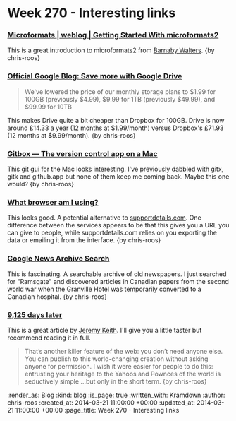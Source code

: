 Week 270 - Interesting links
============================

### [Microformats | weblog | Getting Started With microformats2](http://microformats.org/2014/03/05/getting-started-with-microformats2)

This is a great introduction to microformats2 from [Barnaby Walters](http://waterpigs.co.uk/). {by chris-roos}


### [Official Google Blog: Save more with Google Drive](http://googleblog.blogspot.co.uk/2014/03/save-more-with-google-drive.html)

> We've lowered the price of our monthly storage plans to $1.99 for 100GB (previously $4.99), $9.99 for 1TB (previously $49.99), and $99.99 for 10TB

This makes Drive quite a bit cheaper than Dropbox for 100GB. Drive is now around £14.33 a year (12 months at $1.99/month) versus Dropbox's £71.93 (12 months at $9.99/month). {by chris-roos}


### [Gitbox — The version control app on a Mac](http://www.gitboxapp.com/)

This git gui for the Mac looks interesting. I've previously dabbled with gitx, gitk and github.app but none of them keep me coming back. Maybe this one would? {by chris-roos}


### [What browser am I using?](http://www.whatsmybrowser.org/)

This looks good. A potential alternative to [supportdetails.com](http://supportdetails.com/). One difference between the services appears to be that this gives you a URL you can give to people, while supportdetails.com relies on you exporting the data or emailing it from the interface. {by chris-roos}


### [Google News Archive Search](http://news.google.com/newspapers)

This is fascinating. A searchable archive of old newspapers. I just searched for "Ramsgate" and discovered articles in Canadian papers from the second world war when the Granville Hotel was temporarily converted to a Canadian hospital. {by chris-roos}


### [9,125 days later](http://adactio.com/journal/6712/)

This is a great article by [Jeremy Keith][]. I'll give you a little taster but recommend reading it in full. 

> That’s another killer feature of the web: you don’t need anyone else. You can publish to this world-changing creation without asking anyone for permission. I wish it were easier for people to do this: entrusting your heritage to the Yahoos and Pownces of the world is seductively simple …but only in the short term. {by chris-roos}


[Jeremy Keith]: http://adactio.com/

:render_as: Blog
:kind: blog
:is_page: true
:written_with: Kramdown
:author: chris-roos
:created_at: 2014-03-21 11:00:00 +00:00
:updated_at: 2014-03-21 11:00:00 +00:00
:page_title: Week 270 - Interesting links

